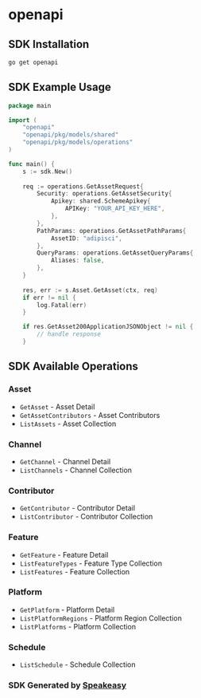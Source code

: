 # openapi

<!-- Start SDK Installation -->
## SDK Installation

```bash
go get openapi
```
<!-- End SDK Installation -->

## SDK Example Usage
<!-- Start SDK Example Usage -->
```go
package main

import (
    "openapi"
    "openapi/pkg/models/shared"
    "openapi/pkg/models/operations"
)

func main() {
    s := sdk.New()
    
    req := operations.GetAssetRequest{
        Security: operations.GetAssetSecurity{
            Apikey: shared.SchemeApikey{
                APIKey: "YOUR_API_KEY_HERE",
            },
        },
        PathParams: operations.GetAssetPathParams{
            AssetID: "adipisci",
        },
        QueryParams: operations.GetAssetQueryParams{
            Aliases: false,
        },
    }
    
    res, err := s.Asset.GetAsset(ctx, req)
    if err != nil {
        log.Fatal(err)
    }

    if res.GetAsset200ApplicationJSONObject != nil {
        // handle response
    }
```
<!-- End SDK Example Usage -->

<!-- Start SDK Available Operations -->
## SDK Available Operations

### Asset

* `GetAsset` - Asset Detail
* `GetAssetContributors` - Asset Contributors
* `ListAssets` - Asset Collection

### Channel

* `GetChannel` - Channel Detail
* `ListChannels` - Channel Collection

### Contributor

* `GetContributor` - Contributor Detail
* `ListContributor` - Contributor Collection

### Feature

* `GetFeature` - Feature Detail
* `ListFeatureTypes` - Feature Type Collection
* `ListFeatures` - Feature Collection

### Platform

* `GetPlatform` - Platform Detail
* `ListPlatformRegions` - Platform Region Collection
* `ListPlatforms` - Platform Collection

### Schedule

* `ListSchedule` - Schedule Collection

<!-- End SDK Available Operations -->

### SDK Generated by [Speakeasy](https://docs.speakeasyapi.dev/docs/using-speakeasy/client-sdks)
